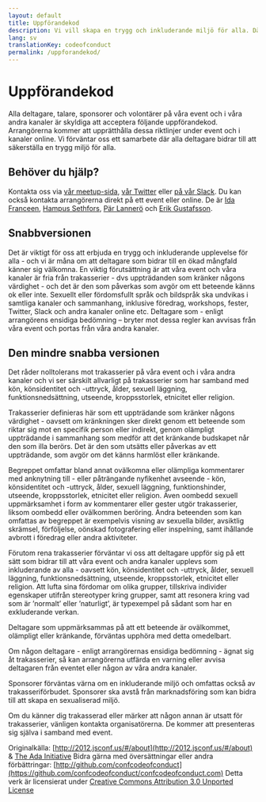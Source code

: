 ```yaml
---
layout: default
title: Uppförandekod
description: Vi vill skapa en trygg och inkluderande miljö för alla. Därför tillämpar vi en uppförandkod.
lang: sv
translationKey: codeofconduct
permalink: /uppforandekod/
---
```


# Uppförandekod

Alla deltagare, talare, sponsorer och volontärer på våra event och i våra andra kanaler är skyldiga att acceptera följande uppförandekod. Arrangörerna kommer att upprätthålla dessa riktlinjer under event och i kanaler online. Vi förväntar oss ett samarbete där alla deltagare bidrar till att säkerställa en trygg miljö
för alla.

## Behöver du hjälp?

Kontakta oss via [vår meetup-sida](https://www.meetup.com/t12t-Stockholm), [vår Twitter](https://twitter.com/t12t) eller [på vår Slack](https://t12t.slack.com). Du kan också kontakta arrangörerna direkt på ett event eller online. De är [Ida Franceen](https://twitter.com/kolombiken), [Hampus Sethfors](https://twitter.com/hampelusken), [Pär Lannerö](https://twitter.com/plannero) och [Erik Gustafsson](https://www.linkedin.com/in/valross/).

## Snabbversionen

Det är viktigt för oss att erbjuda en trygg och inkluderande
upplevelse för alla - och vi är måna om att deltagare som bidrar
till en ökad mångfald känner sig välkomna. En viktig förutsättning är att
våra event och våra kanaler är fria från trakasserier - dvs uppträdanden som kränker någons värdighet - och det är den som påverkas som avgör om ett beteende känns ok
eller inte. Sexuellt eller fördomsfullt språk och bildspråk ska undvikas i
samtliga kanaler och sammanhang, inklusive föredrag, workshops, fester,
Twitter, Slack och andra kanaler online etc. Deltagare som - enligt arrangörens ensidiga bedömning – bryter mot dessa regler kan avvisas från våra event och portas från våra andra kanaler.

## Den mindre snabba versionen

Det råder nolltolerans mot trakasserier på våra event och i våra andra kanaler och vi ser särskilt allvarligt på trakasserier som har samband med kön, könsidentitet och
-uttryck, ålder, sexuell läggning, funktionsnedsättning, utseende,
kroppsstorlek, etnicitet eller religion.

Trakasserier definieras här som ett uppträdande som kränker någons
värdighet - oavsett om kränkningen sker direkt genom ett beteende som
riktar sig mot en specifik person eller indirekt, genom olämpligt
uppträdande i sammanhang som medför att det kränkande budskapet når den
som illa berörs. Det är den som utsätts eller påverkas av ett uppträdande,
som avgör om det känns harmlöst eller kränkande.

Begreppet omfattar bland annat ovälkomna eller olämpliga kommentarer med
anknytning till - eller påträngande nyfikenhet avseende - kön,
könsidentitet och -uttryck, ålder, sexuell läggning, funktionshinder,
utseende, kroppsstorlek, etnicitet eller religion. Även oombedd sexuell
uppmärksamhet i form av kommentarer eller gester utgör trakasserier,
liksom oombedd eller ovälkommen beröring. Andra beteenden som kan omfattas
av begreppet är exempelvis visning av sexuella bilder, avsiktlig skrämsel,
förföljelse, oönskad fotografering eller inspelning, samt ihållande
avbrott i föredrag eller andra aktiviteter.

Förutom rena trakasserier förväntar vi oss att deltagare uppför sig på ett
sätt som bidrar till att våra event och andra kanaler upplevs som inkluderande av alla -
oavsett kön, könsidentitet och -uttryck, ålder, sexuell läggning,
funktionsnedsättning, utseende, kroppsstorlek, etnicitet eller religion. Att
lufta sina fördomar om olika grupper, tillskriva individer egenskaper
utifrån stereotyper kring grupper, samt att resonera kring vad som är
’normalt’ eller ’naturligt’, är typexempel på sådant som har en
exkluderande verkan.

Deltagare som uppmärksammas på att ett beteende är ovälkommet, olämpligt
eller kränkande, förväntas upphöra med detta omedelbart.

Om någon deltagare - enligt arrangörernas ensidiga bedömning -
ägnat sig åt trakasserier, så kan arrangörerna utfärda en varning
eller avvisa deltagaren från eventet eller någon av våra andra kanaler.

Sponsorer förväntas värna om en inkluderande miljö och omfattas
också av trakasseriförbudet. Sponsorer ska avstå från marknadsföring som
kan bidra till att skapa en sexualiserad miljö.

Om du känner dig trakasserad eller märker att någon annan är utsatt för
trakasserier, vänligen kontakta organisatörerna. De kommer att presenteras sig själva i samband med event.

Originalkälla: [http://2012.jsconf.us/#/about](http://2012.jsconf.us/#/about) & [The Ada Initiative](http://geekfeminism.wikia.com/wiki/Conference_anti-harassment/Policy)
Bidra gärna med översättningar eller andra förbättringar: [http://github.com/confcodeofconduct](https://github.com/confcodeofconduct/confcodeofconduct.com)
Detta verk är licensierat under [Creative Commons Attribution 3.0 Unported License](http://creativecommons.org/licenses/by/3.0/deed.en_US)
